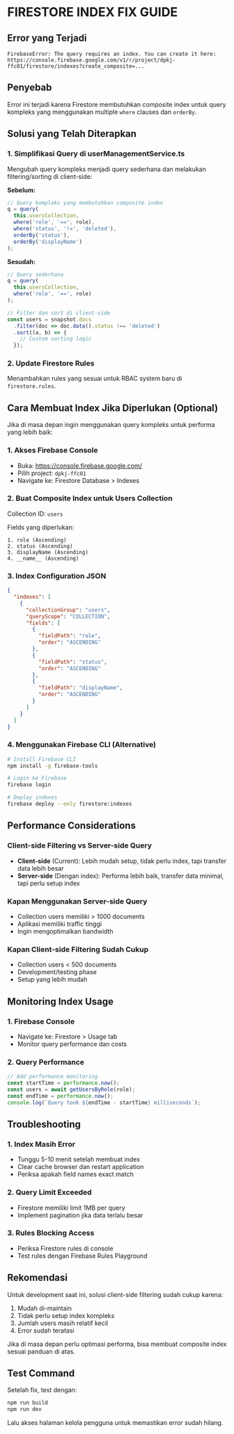 # FIRESTORE INDEX FIX GUIDE

## Error yang Terjadi
```
FirebaseError: The query requires an index. You can create it here: 
https://console.firebase.google.com/v1/r/project/dpkj-ffc01/firestore/indexes?create_composite=...
```

## Penyebab
Error ini terjadi karena Firestore membutuhkan composite index untuk query kompleks yang menggunakan multiple `where` clauses dan `orderBy`.

## Solusi yang Telah Diterapkan

### 1. Simplifikasi Query di userManagementService.ts
Mengubah query kompleks menjadi query sederhana dan melakukan filtering/sorting di client-side:

**Sebelum:**
```typescript
// Query kompleks yang membutuhkan composite index
q = query(
  this.usersCollection,
  where('role', '==', role),
  where('status', '!=', 'deleted'),
  orderBy('status'),
  orderBy('displayName')
);
```

**Sesudah:**
```typescript
// Query sederhana
q = query(
  this.usersCollection,
  where('role', '==', role)
);

// Filter dan sort di client-side
const users = snapshot.docs
  .filter(doc => doc.data().status !== 'deleted')
  .sort((a, b) => {
    // Custom sorting logic
  });
```

### 2. Update Firestore Rules
Menambahkan rules yang sesuai untuk RBAC system baru di `firestore.rules`.

## Cara Membuat Index Jika Diperlukan (Optional)

Jika di masa depan ingin menggunakan query kompleks untuk performa yang lebih baik:

### 1. Akses Firebase Console
- Buka: https://console.firebase.google.com/
- Pilih project: `dpkj-ffc01`
- Navigate ke: Firestore Database > Indexes

### 2. Buat Composite Index untuk Users Collection
Collection ID: `users`

Fields yang diperlukan:
```
1. role (Ascending)
2. status (Ascending)  
3. displayName (Ascending)
4. __name__ (Ascending)
```

### 3. Index Configuration JSON
```json
{
  "indexes": [
    {
      "collectionGroup": "users",
      "queryScope": "COLLECTION",
      "fields": [
        {
          "fieldPath": "role",
          "order": "ASCENDING"
        },
        {
          "fieldPath": "status", 
          "order": "ASCENDING"
        },
        {
          "fieldPath": "displayName",
          "order": "ASCENDING"
        }
      ]
    }
  ]
}
```

### 4. Menggunakan Firebase CLI (Alternative)
```bash
# Install Firebase CLI
npm install -g firebase-tools

# Login ke Firebase
firebase login

# Deploy indexes
firebase deploy --only firestore:indexes
```

## Performance Considerations

### Client-side Filtering vs Server-side Query
- **Client-side** (Current): Lebih mudah setup, tidak perlu index, tapi transfer data lebih besar
- **Server-side** (Dengan index): Performa lebih baik, transfer data minimal, tapi perlu setup index

### Kapan Menggunakan Server-side Query
- Collection users memiliki > 1000 documents
- Aplikasi memiliki traffic tinggi
- Ingin mengoptimalkan bandwidth

### Kapan Client-side Filtering Sudah Cukup
- Collection users < 500 documents
- Development/testing phase
- Setup yang lebih mudah

## Monitoring Index Usage

### 1. Firebase Console
- Navigate ke: Firestore > Usage tab
- Monitor query performance dan costs

### 2. Query Performance
```typescript
// Add performance monitoring
const startTime = performance.now();
const users = await getUsersByRole(role);
const endTime = performance.now();
console.log(`Query took ${endTime - startTime} milliseconds`);
```

## Troubleshooting

### 1. Index Masih Error
- Tunggu 5-10 menit setelah membuat index
- Clear cache browser dan restart application
- Periksa apakah field names exact match

### 2. Query Limit Exceeded
- Firestore memiliki limit 1MB per query
- Implement pagination jika data terlalu besar

### 3. Rules Blocking Access
- Periksa Firestore rules di console
- Test rules dengan Firebase Rules Playground

## Rekomendasi

Untuk development saat ini, solusi client-side filtering sudah cukup karena:
1. Mudah di-maintain
2. Tidak perlu setup index kompleks  
3. Jumlah users masih relatif kecil
4. Error sudah teratasi

Jika di masa depan perlu optimasi performa, bisa membuat composite index sesuai panduan di atas.

## Test Command
Setelah fix, test dengan:
```bash
npm run build
npm run dev
```

Lalu akses halaman kelola pengguna untuk memastikan error sudah hilang.